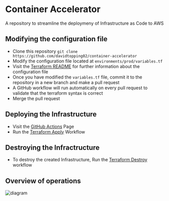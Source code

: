 # Container Accelerator

A repository to streamline the deploymeny of Infrastructure as Code to AWS

## Modifying the configuration file
- Clone this repository `git clone https://github.com/davidtopping02/container-accelerator`
- Modify the configuration file located at `environments/prod/variables.tf`
- Visit the [Terraform README](environments/prod#inputs) for further information about the configuration file
- Once you have modified the `variables.tf` file, commit it to the repository in a new branch and make a pull request
- A GitHub workflow will run automatically on every pull request to validate that the terraform syntax is correct
- Merge the pull request

## Deploying the Infrastructure
- Visit the [GitHub Actions](https://github.com/davidtopping02/container-accelerator/actions) Page
- Run the [Terraform Apply](https://github.com/davidtopping02/container-accelerator/actions/workflows/terraform-apply.yml) Workflow


## Destroying the Infractructure
- To destroy the created Infrastructure, Run the [Terraform Destroy](https://github.com/davidtopping02/container-accelerator/actions/workflows/terraform-teardown.yml) workflow

## Overview of operations
![diagram](https://github.com/davidtopping02/container-accelerator/assets/63204672/6f243b3b-f162-492e-a9f3-0b2dff466cf9)
